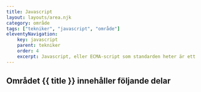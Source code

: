 ```yaml
---
title: Javascript
layout: layouts/area.njk
category: område
tags: ["tekniker", "javascript", "område"]
eleventyNavigation:
    key: javascript
    parent: tekniker
    order: 4
    excerpt: Javascript, eller ECMA-script som standarden heter är ett programmeringsspråk för webbsidor
---
```

## Området {{ title }} innehåller följande delar
